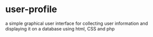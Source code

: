 # user-profile
 a simple graphical user interface for collecting user information and displaying it on a database using html, CSS and php
